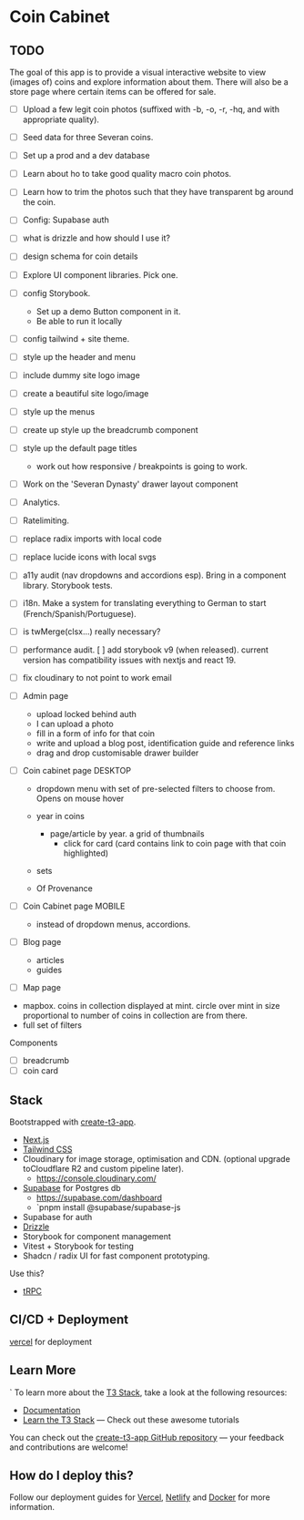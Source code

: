 # Coin Cabinet

## TODO

The goal of this app is to provide a visual interactive website to view (images of) coins and explore information about them. There will also be a store page where certain items can be offered for sale.

- [ ] Upload a few legit coin photos (suffixed with -b, -o, -r, -hq, and with appropriate quality).
- [ ] Seed data for three Severan coins.
- [ ] Set up a prod and a dev database
- [ ] Learn about ho to take good quality macro coin photos.
- [ ] Learn how to trim the photos such that they have transparent bg around the coin.
- [ ] Config: Supabase auth
- [ ] what is drizzle and how should I use it?
- [ ] design schema for coin details
- [ ] Explore UI component libraries. Pick one.
- [ ] config Storybook.
  - Set up a demo Button component in it.
  - Be able to run it locally
- [ ] config tailwind + site theme.
- [ ] style up the header and menu
- [ ] include dummy site logo image
- [ ] create a beautiful site logo/image
- [ ] style up the menus
- [ ] create up style up the breadcrumb component
- [ ] style up the default page titles
  - work out how responsive / breakpoints is going to work.
- [ ] Work on the 'Severan Dynasty' drawer layout component
- [ ] Analytics.
- [ ] Ratelimiting.

- [ ] replace radix imports with local code
- [ ] replace lucide icons with local svgs
- [ ] a11y audit (nav dropdowns and accordions esp). Bring in a component library. Storybook tests.
- [ ] i18n. Make a system for translating everything to German to start (French/Spanish/Portuguese).
- [ ] is twMerge(clsx...) really necessary?
- [ ] performance audit.
      [ ] add storybook v9 (when released). current version has compatibility issues with nextjs and react 19.
- [ ] fix cloudinary to not point to work email

- [ ] Admin page
  - upload locked behind auth
  - I can upload a photo
  - fill in a form of info for that coin
  - write and upload a blog post, identification guide and reference links
  - drag and drop customisable drawer builder

- [ ] Coin cabinet page DESKTOP
  - dropdown menu with set of pre-selected filters to choose from. Opens on mouse hover

  - year in coins
    - page/article by year. a grid of thumbnails
      - click for card (card contains link to coin page with that coin highlighted)
  - sets
  - Of Provenance

- [ ] Coin Cabinet page MOBILE
  - instead of dropdown menus, accordions.

- [ ] Blog page
  - articles
  - guides

- [ ] Map page
- mapbox. coins in collection displayed at mint. circle over mint in size proportional to number of coins in collection are from there.
- full set of filters

Components

- [ ] breadcrumb
- [ ] coin card

## Stack

Bootstrapped with [create-t3-app](https://create.t3.gg/).

- [Next.js](https://nextjs.org)
- [Tailwind CSS](https://tailwindcss.com)
- Cloudinary for image storage, optimisation and CDN. (optional upgrade toCloudflare R2 and custom pipeline later).
  - https://console.cloudinary.com/
- [Supabase](https://supabase.com) for Postgres db
  - https://supabase.com/dashboard
  - `pnpm install @supabase/supabase-js
- Supabase for auth
- [Drizzle](https://orm.drizzle.team)
- Storybook for component management
- Vitest + Storybook for testing
- Shadcn / radix UI for fast component prototyping.

Use this?

- [tRPC](https://trpc.io)

## CI/CD + Deployment

[vercel](https://vercel.com/timmdays-projects/coin-cabinet/deployments) for deployment

## Learn More

`
To learn more about the [T3 Stack](https://create.t3.gg/), take a look at the following resources:

- [Documentation](https://create.t3.gg/)
- [Learn the T3 Stack](https://create.t3.gg/en/faq#what-learning-resources-are-currently-available) — Check out these awesome tutorials

You can check out the [create-t3-app GitHub repository](https://github.com/t3-oss/create-t3-app) — your feedback and contributions are welcome!

## How do I deploy this?

Follow our deployment guides for [Vercel](https://create.t3.gg/en/deployment/vercel), [Netlify](https://create.t3.gg/en/deployment/netlify) and [Docker](https://create.t3.gg/en/deployment/docker) for more information.
